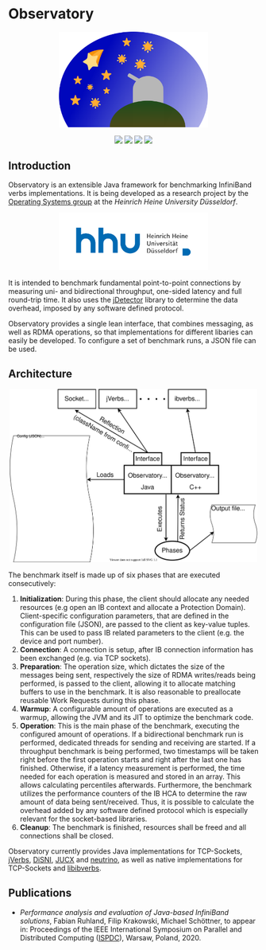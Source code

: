 # Observatory

<p align="center">
  <a href="https://www.cs.hhu.de/en/research-groups/operating-systems-prof-dr-michael-schoettner/research/observatory.html"><img src="res/logo.svg" width=300></a>
</p>

<p align="center">
  <a href="https://travis-ci.org/hhu-bsinfo/observatory"><img src="https://www.travis-ci.org/hhu-bsinfo/observatory.svg?branch=master"></a>
  <a href="https://openjdk.java.net/projects/jdk8/"><img src="https://img.shields.io/badge/java-8-blue.svg"></a>
  <a href="https://isocpp.org/"><img src="https://img.shields.io/badge/C%2B%2B-11-blue"></a>
  <a href="https://github.com/hhu-bsinfo/observatory/blob/master/LICENSE"><img src="https://img.shields.io/badge/license-GPLv3-orange.svg"></a>
</p>

## Introduction

Observatory is an extensible Java framework for benchmarking InfiniBand verbs implementations. It is being developed as a research project by the [Operating Systems group](https://www.cs.hhu.de/en/research-groups/operating-systems.html) at the *Heinrich Heine University Düsseldorf*.

<p align="center">
  <a href="https://www.uni-duesseldorf.de/home/en/home.html"><img src="res/hhu.svg" width=300></a>
</p>

It is intended to benchmark fundamental point-to-point connections by measuring uni- and bidirectional throughput, one-sided latency and full round-trip time. It also uses the [jDetector](https://github.com/hhu-bsinfo/jdetector) library to determine the data overhead, imposed by any software defined protocol.

Observatory provides a single lean interface, that combines messaging, as well as RDMA operations, so that implementations for different libaries can easily be developed. To configure a set of benchmark runs, a JSON file can be used.

## Architecture

<p align="center">
  <img src="res/architecture.svg" width=500>
</p>

The benchmark itself is made up of six phases that are executed consecutively:

 1. **Initialization**: During this phase, the client should allocate any needed resources (e.g open an IB context and allocate a Protection Domain). Client-specific configuration parameters, that are defined in the configuration file (JSON), are passed to the client as key-value tuples. This can be used to pass IB related parameters to the client (e.g. the device and port number).
 2. **Connection**: A connection is setup, after IB connection information has been exchanged (e.g. via TCP sockets).
 3. **Preparation**: The operation size, which dictates the size of the messages being sent, respectively the size of RDMA writes/reads being performed, is passed to the client, allowing it to allocate matching buffers to use in the benchmark. It is also reasonable to preallocate reusable Work Requests during this phase.
 4. **Warmup**: A configurable amount of operations are executed as a warmup, allowing the JVM and its JIT to optimize the benchmark code.
 5. **Operation**: This is the main phase of the benchmark, executing the configured amount of operations. If a bidirectional benchmark run is performed, dedicated threads for sending and receiving are started. If a throughput benchmark is being performed, two timestamps will be taken right before the first operation starts and right after the last one has finished. Otherwise, if a latency measurement is performed, the time needed for each operation is measured and stored in an array. This allows calculating percentiles afterwards. Furthermore, the benchmark utilizes the performance counters of the IB HCA to determine the raw amount of data being sent/received. Thus, it is possible to calculate the overhead added by any software defined protocol which is especially relevant for the socket-based libraries.
 6. **Cleanup**: The benchmark is finished, resources shall be freed and all connections shall be closed.
  
Observatory currently provides Java implementations for TCP-Sockets, [jVerbs](https://www.ibm.com/support/knowledgecenter/en/SSYKE2_7.1.0/com.ibm.java.lnx.71.doc/diag/understanding/rdma_jverbs.html), [DiSNI](https://developer.ibm.com/technologies/analytics/projects/direct-storage-and-networking-interface-disni/), [JUCX](https://www.openucx.org/) and [neutrino](https://www.cs.hhu.de/en/research-groups/operating-systems-prof-dr-michael-schoettner/research/neutrino.html), as well as native implementations for TCP-Sockets and [libibverbs](https://github.com/linux-rdma/rdma-core).

## Publications

 - *Performance analysis and evaluation of Java-based InfiniBand solutions*, Fabian Ruhland, Filip Krakowski, Michael Schöttner, to appear in: Proceedings of the IEEE International Symposium on Parallel and Distributed Computing ([ISPDC](https://ispdc2020.ipipan.waw.pl/)), Warsaw, Poland, 2020.
